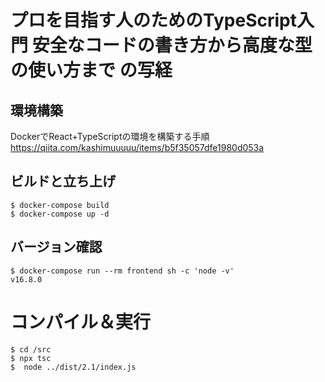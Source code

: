 # プロを目指す人のためのTypeScript入門 安全なコードの書き方から高度な型の使い方まで の写経

## 環境構築
DockerでReact+TypeScriptの環境を構築する手順
https://qiita.com/kashimuuuuu/items/b5f35057dfe1980d053a

## ビルドと立ち上げ
```
$ docker-compose build
$ docker-compose up -d
```

## バージョン確認
```
$ docker-compose run --rm frontend sh -c 'node -v'
v16.8.0
```

# コンパイル＆実行
```
$ cd /src
$ npx tsc
$  node ../dist/2.1/index.js
```
